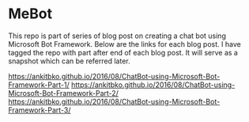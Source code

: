 # MeBot

This repo is part of series of blog post on creating a chat bot using Microsoft Bot Framework. Below are the links for each blog post. I have tagged the repo with part<Number> after end of each blog post. It will serve as a snapshot which can be referred later.

https://ankitbko.github.io/2016/08/ChatBot-using-Microsoft-Bot-Framework-Part-1/
https://ankitbko.github.io/2016/08/ChatBot-using-Microsoft-Bot-Framework-Part-2/
https://ankitbko.github.io/2016/08/ChatBot-using-Microsoft-Bot-Framework-Part-3/
